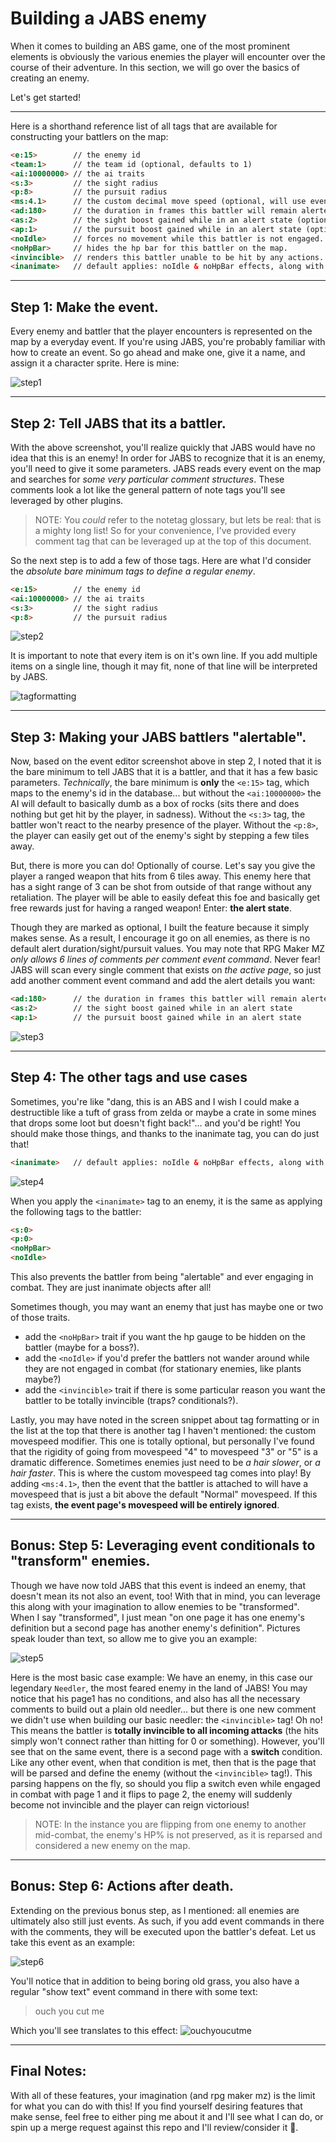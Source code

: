 # Building a JABS enemy
When it comes to building an ABS game, one of the most prominent elements is obviously the various enemies the player will encounter over the course of their adventure. In this section, we will go over the basics of creating an enemy.

Let's get started!

---
Here is a shorthand reference list of all tags that are available for constructing your battlers on the map:
```html
<e:15>        // the enemy id
<team:1>      // the team id (optional, defaults to 1)
<ai:10000000> // the ai traits
<s:3>         // the sight radius
<p:8>         // the pursuit radius
<ms:4.1>      // the custom decimal move speed (optional, will use event's movespeed if not provided)
<ad:180>      // the duration in frames this battler will remain alerted (optional, use with other alert tags)
<as:2>        // the sight boost gained while in an alert state (optiona, use with other alert tags)
<ap:1>        // the pursuit boost gained while in an alert state (optional, use with other alert tags)
<noIdle>      // forces no movement while this battler is not engaged.
<noHpBar>     // hides the hp bar for this battler on the map.
<invincible>  // renders this battler unable to be hit by any actions.
<inanimate>   // default applies: noIdle & noHpBar effects, along with preventing this battler from engaging. (optional)
```
---
## Step 1: Make the event.
Every enemy and battler that the player encounters is represented on the map by a everyday event. If you're using JABS, you're probably familiar with how to create an event. So go ahead and make one, give it a name, and assign it a character sprite. Here is mine:

![step1](./images/bae-step1.png)

---
## Step 2: Tell JABS that its a battler.
With the above screenshot, you'll realize quickly that JABS would have no idea that this is an enemy! In order for JABS to recognize that it is an enemy, you'll need to give it some parameters. JABS reads every event on the map and searches for _some very particular comment structures_. These comments look a lot like the general pattern of note tags you'll see leveraged by other plugins.

> NOTE: You _could_ refer to the notetag glossary, but lets be real: that is a mighty long list! So for your convenience, I've provided every comment tag that can be leveraged up at the top of this document.

So the next step is to add a few of those tags. Here are what I'd consider the _absolute bare minimum tags to define a regular enemy_.

```html
<e:15>        // the enemy id
<ai:10000000> // the ai traits
<s:3>         // the sight radius
<p:8>         // the pursuit radius
```

![step2](./images/bae-step2.png)

It is important to note that every item is on it's own line. If you add multiple items on a single line, though it may fit, none of that line will be interpreted by JABS.

![tagformatting](./images/bae-tagformatting.png)

---
## Step 3: Making your JABS battlers "alertable".
Now, based on the event editor screenshot above in step 2, I noted that it is the bare minimum to tell JABS that it is a battler, and that it has a few basic parameters. _Technically_, the bare minimum is **only** the `<e:15>` tag, which maps to the enemy's id in the database... but without the `<ai:10000000>` the AI will default to basically dumb as a box of rocks (sits there and does nothing but get hit by the player, in sadness). Without the `<s:3>` tag, the battler won't react to the nearby presence of the player. Without the `<p:8>`, the player can easily get out of the enemy's sight by stepping a few tiles away. 

But, there is more you can do! Optionally of course. Let's say you give the player a ranged weapon that hits from 6 tiles away. This enemy here that has a sight range of 3 can be shot from outside of that range without any retaliation. The player will be able to easily defeat this foe and basically get free rewards just for having a ranged weapon! Enter: **the alert state**.

Though they are marked as optional, I built the feature because it simply makes sense. As a result, I encourage it go on all enemies, as there is no default alert duration/sight/pursuit values. You may note that RPG Maker MZ _only allows 6 lines of comments per comment event command_. Never fear! JABS will scan every single comment that exists on _the active page_, so just add another comment event command and add the alert details you want:
```html
<ad:180>      // the duration in frames this battler will remain alerted
<as:2>        // the sight boost gained while in an alert state
<ap:1>        // the pursuit boost gained while in an alert state
```

![step3](./images/bae-step3.png)

---
## Step 4: The other tags and use cases
Sometimes, you're like "dang, this is an ABS and I wish I could make a destructible like a tuft of grass from zelda or maybe a crate in some mines that drops some loot but doesn't fight back!"... and you'd be right! You should make those things, and thanks to the inanimate tag, you can do just that!

```html
<inanimate>   // default applies: noIdle & noHpBar effects, along with preventing this battler from engaging.
```

![step4](./images/bae-step4.png)

When you apply the `<inanimate>` tag to an enemy, it is the same as applying the following tags to the battler:
```html
<s:0>
<p:0>
<noHpBar>
<noIdle>
```
This also prevents the battler from being "alertable" and ever engaging in combat. They are just inanimate objects after all!

Sometimes though, you may want an enemy that just has maybe one or two of those traits.
- add the `<noHpBar>` trait if you want the hp gauge to be hidden on the battler (maybe for a boss?).
- add the `<noIdle>` if you'd prefer the battlers not wander around while they are not engaged in combat (for stationary enemies, like plants maybe?)
- add the `<invincible>` trait if there is some particular reason you want the battler to be totally invincible (traps? conditionals?).

Lastly, you may have noted in the screen snippet about tag formatting or in the list at the top that there is another tag I haven't mentioned: the custom movespeed modifier. This one is totally optional, but personally I've found that the rigidity of going from movespeed "4" to movespeed "3" or "5" is a dramatic difference. Sometimes enemies just need to be _a hair slower_, or _a hair faster_. This is where the custom movespeed tag comes into play! By adding `<ms:4.1>`, then the event that the battler is attached to will have a movespeed that is just a bit above the default "Normal" movespeed. If this tag exists, **the event page's movespeed will be entirely ignored**.

---
## Bonus: Step 5: Leveraging event conditionals to "transform" enemies.
Though we have now told JABS that this event is indeed an enemy, that doesn't mean its not also an event, too! With that in mind, you can leverage this along with your imagination to allow enemies to be "transformed". When I say "transformed", I just mean "on one page it has one enemy's definition but a second page has another enemy's definition". Pictures speak louder than text, so allow me to give you an example:

![step5](./images/bae-step5.png)

Here is the most basic case example: We have an enemy, in this case our legendary `Needler`, the most feared enemy in the land of JABS! You may notice that his page1 has no conditions, and also has all the necessary comments to build out a plain old needler... but there is one new comment we didn't use when building our basic needler: the `<invincible>` tag! Oh no! This means the battler is **totally invincible to all incoming attacks** (the hits simply won't connect rather than hitting for 0 or something). However, you'll see that on the same event, there is a second page with a **switch** condition. Like any other event, when that condition is met, then that is the page that will be parsed and define the enemy (without the `<invincible>` tag!). This parsing happens on the fly, so should you flip a switch even while engaged in combat with page 1 and it flips to page 2, the enemy will suddenly become not invincible and the player can reign victorious!
> NOTE: In the instance you are flipping from one enemy to another mid-combat, the enemy's HP% is not preserved, as it is reparsed and considered a new enemy on the map.

---
## Bonus: Step 6: Actions after death.
Extending on the previous bonus step, as I mentioned: all enemies are ultimately also still just events. As such, if you add event commands in there with the comments, they will be executed upon the battler's defeat. Let us take this event as an example:

![step6](./images/bae-step6.png)

You'll notice that in addition to being boring old grass, you also have a regular "show text" event command in there with some text:
> ouch you cut me

Which you'll see translates to this effect:
![ouchyoucutme](./images/ouchyoucutme.gif)

---
## Final Notes:
With all of these features, your imagination (and rpg maker mz) is the limit for what you can do with this! If you find yourself desiring features that make sense, feel free to either ping me about it and I'll see what I can do, or spin up a merge request against this repo and I'll review/consider it 💯.